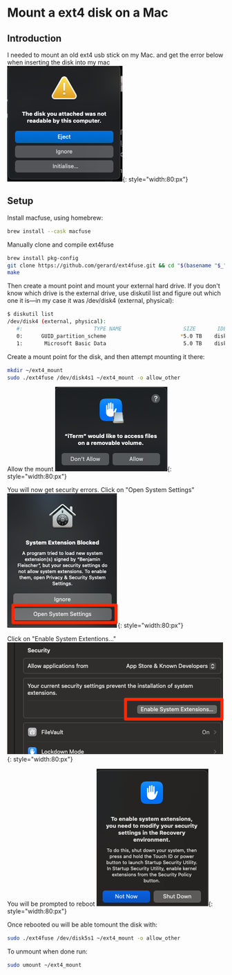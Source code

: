 # Mount a ext4 disk on a Mac

## Introduction
I needed to mount an old ext4 usb stick on my Mac. and get the error below when inserting the disk into my mac
![image](./img/ext4error.png){: style="width:80:px"}

## Setup
Install macfuse, using homebrew:
```bash
brew install --cask macfuse
```

Manually clone and compile ext4fuse
```bash
brew install pkg-config
git clone https://github.com/gerard/ext4fuse.git && cd "$(basename "$_" .git)"
make
```

Then create a mount point and mount your external hard drive. If you don't know which drive is the external drive, use diskutil list and figure out which one it is—in my case it was /dev/disk4 (external, physical):
```bash
$ diskutil list 
/dev/disk4 (external, physical):
   #:                       TYPE NAME                    SIZE       IDENTIFIER
   0:      GUID_partition_scheme                        *5.0 TB    disk4
   1:       Microsoft Basic Data                         5.0 TB    disk4s1
```
 Create a mount point for the disk, and then attempt mounting it there:
```bash
mkdir ~/ext4_mount
sudo ./ext4fuse /dev/disk4s1 ~/ext4_mount -o allow_other
```

Allow the mount
![image](./img/mountext4_1.png){: style="width:80:px"}

You will now get security errors. Click on "Open System Settings"
![image](./img/mountext4_2.png){: style="width:80:px"}

Click on "Enable System Extentions..."
![image](./img/mountext4_3.png){: style="width:80:px"}

You will be prompted to reboot
![image](./img/mountext4_4.png){: style="width:80:px"}

Once rebooted ou will be able tomount the disk with:
```bash
sudo ./ext4fuse /dev/disk5s1 ~/ext4_mount -o allow_other
```

To unmount when done run:
```bash
sudo umount ~/ext4_mount
```
